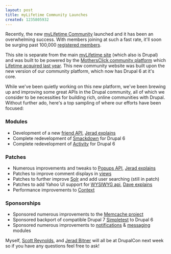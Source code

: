 ```yaml
--- 
layout: post
title: myLifetime Community Launches
created: 1235805932
---
```

Recently, the new <a href="http://community.mylifetime.com/">myLifetime Community</a> launched and it has been an overwhelming success. With members joining at such a fast rate, it'll soon be surging past 100,000 <a href="http://community.mylifetime.com/community/members">registered members</a>.

This site is separate from the main <a href="http://www.mylifetime.com">myLifetime site</a> (which also is Drupal) and was built to be powered by the <a href="http://www.mothersclick.com">MothersClick community platform</a> which  <a href="http://tedserbinski.com/tags/parentsclick-network/mothersclick-acquired-lifetime-networks">Lifetime acquired last year</a>. This new community website was built upon the new version of our community platform, which now has Drupal 6 at it's core. 

While we've been quietly working on this new platform, we've been brewing up and improving some great APIs in the Drupal community, all of which we consider to be necessities for building rich, online communities with Drupal. Without further ado, here's a top sampling of where our efforts have been focused:
<!--break-->
<h3>Modules</h3>
<ul>
<li>Development of a new <a href="http://drupal.org/project/flag_friend">friend API</a>, <a href="http://sirkitree.net/node/17">Jerad explains</a></li>
<li>Complete redevelopment of <a href="http://drupal.org/project/smackdown">Smackdown</a> for Drupal 6</li>
<li>Complete redevelopment of <a href="http://drupal.org/project/activity">Activity</a> for Drupal 6</li>
</ul>

<h3>Patches</h3>
<ul>
<li>Numerous improvements and tweaks to <a href="http://drupal.org/project/popups">Popups API</a>, <a href="http://sirkitree.net/node/19">Jerad explains</a></li>
<li>Patches to improve comment displays in <a href="http://drupal.org/project/views">views</a></li>
<li>Patches to further improve <a href="http://drupal.org/project/apachesolr">Solr</a> and add user searching (still in patch)</li>
<li>Patches to add Yahoo UI support for <a href="http://drupal.org/project/wysiwyg">WYSIWYG api</a>, <a href="http://thethisorthat.com/review/best-drupal-wysiwyg-editors">Dave explains</a></li>
<li>Performance improvements to <a href="http://drupal.org/project/context">Context</a></li>
</ul>

<h3>Sponsorships</h3>
<ul>
<li>Sponsored numerous improvements to the <a href="http://drupal.org/project/memcache">Memcache project</a></li>
<li>Sponsored backport of compatible Drupal 7 <a href="http://drupal.org/project/simpletest">Simpletest</a> to Drupal 6</li>
<li>Sponsored numerous improvements to <a href="http://drupal.org/project/notifications">notifications</a> & <a href="http://drupal.org/project/messaging">messaging</a> modules</li>
</ul>

Myself, <a href="http://scottreynolds.us/">Scott Reynolds</a>, and <a href="http://www.sirkitree.net/">Jerad Bitner</a> will all be at DrupalCon next week so if you have any questions feel free to ask!
